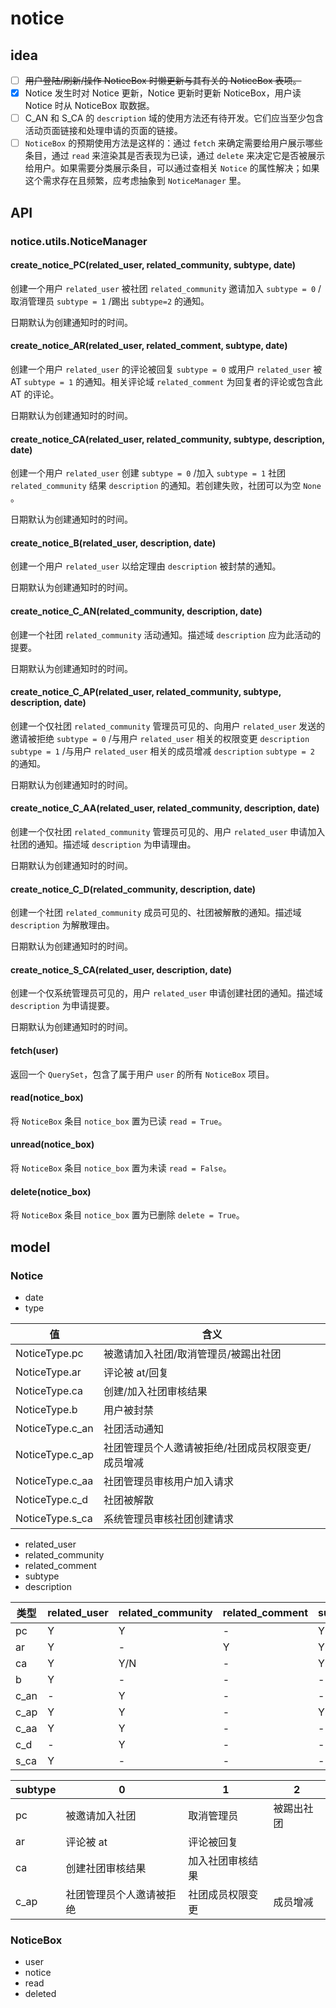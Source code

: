 # notice

## idea

- [ ] ~~用户登陆/刷新/操作 NoticeBox 时懒更新与其有关的 NoticeBox 表项。~~
- [x] Notice 发生时对 Notice 更新，Notice 更新时更新 NoticeBox，用户读 Notice 时从 NoticeBox 取数据。
- [ ] C_AN 和 S_CA 的 `description` 域的使用方法还有待开发。它们应当至少包含活动页面链接和处理申请的页面的链接。
- [ ] `NoticeBox` 的预期使用方法是这样的：通过 `fetch` 来确定需要给用户展示哪些条目，通过 `read` 来渲染其是否表现为已读，通过 `delete` 来决定它是否被展示给用户。如果需要分类展示条目，可以通过查相关 `Notice` 的属性解决；如果这个需求存在且频繁，应考虑抽象到 `NoticeManager` 里。

## API

### notice.utils.NoticeManager

#### create_notice_PC(related_user, related_community, subtype, date)

创建一个用户 `related_user` 被社团 `related_community` 邀请加入 `subtype = 0` /取消管理员 `subtype = 1` /踢出 `subtype=2` 的通知。

日期默认为创建通知时的时间。

#### create_notice_AR(related_user, related_comment, subtype, date)

创建一个用户 `related_user` 的评论被回复 `subtype = 0` 或用户 `related_user` 被 AT `subtype = 1` 的通知。相关评论域 `related_comment` 为回复者的评论或包含此 AT 的评论。

日期默认为创建通知时的时间。

#### create_notice_CA(related_user, related_community, subtype, description, date)

创建一个用户 `related_user` 创建 `subtype = 0` /加入 `subtype = 1` 社团 `related_community` 结果 `description` 的通知。若创建失败，社团可以为空 `None` 。

日期默认为创建通知时的时间。

#### create_notice_B(related_user, description, date)

创建一个用户 `related_user` 以给定理由 `description` 被封禁的通知。

日期默认为创建通知时的时间。

#### create_notice_C_AN(related_community, description, date)

创建一个社团 `related_community` 活动通知。描述域 `description` 应为此活动的提要。

日期默认为创建通知时的时间。

#### create_notice_C_AP(related_user, related_community, subtype, description, date)

创建一个仅社团 `related_community` 管理员可见的、向用户 `related_user` 发送的邀请被拒绝 `subtype = 0` /与用户 `related_user` 相关的权限变更 `description`  `subtype = 1` /与用户 `related_user` 相关的成员增减 `description`  `subtype = 2` 的通知。

日期默认为创建通知时的时间。

#### create_notice_C_AA(related_user, related_community, description, date)

创建一个仅社团 `related_community` 管理员可见的、用户 `related_user` 申请加入社团的通知。描述域 `description` 为申请理由。

日期默认为创建通知时的时间。

#### create_notice_C_D(related_community, description, date)

创建一个社团 `related_community` 成员可见的、社团被解散的通知。描述域 `description` 为解散理由。

日期默认为创建通知时的时间。

#### create_notice_S_CA(related_user, description, date)

创建一个仅系统管理员可见的，用户 `related_user` 申请创建社团的通知。描述域 `description` 为申请提要。

日期默认为创建通知时的时间。

#### fetch(user)

返回一个 `QuerySet`，包含了属于用户 `user` 的所有 `NoticeBox` 项目。

#### read(notice_box)

将 `NoticeBox` 条目 `notice_box` 置为已读 `read = True`。

#### unread(notice_box)

将 `NoticeBox` 条目 `notice_box` 置为未读 `read = False`。

#### delete(notice_box)

将 `NoticeBox` 条目 `notice_box` 置为已删除 `delete = True`。

## model

### Notice

+ date
+ type

| 值               | 含义                                               |
| ---------------- | -------------------------------------------------- |
| NoticeType.pc   | 被邀请加入社团/取消管理员/被踢出社团          |
| NoticeType.ar   | 评论被 at/回复                                     |
| NoticeType.ca   | 创建/加入社团审核结果                              |
| NoticeType.b    | 用户被封禁                                         |
| NoticeType.c_an   | 社团活动通知                               |
| NoticeType.c_ap | 社团管理员个人邀请被拒绝/社团成员权限变更/成员增减 |
| NoticeType.c_aa | 社团管理员审核用户加入请求                         |
| NoticeType.c_d  | 社团被解散                                         |
| NoticeType.s_ca | 系统管理员审核社团创建请求                         |

+ related_user
+ related_community
+ related_comment
+ subtype
+ description

| 类型 | related_user | related_community | related_comment | subtype | description |
| ---- | ------------ | ----------------- | --------------- | ------- | ----------- |
| pc   | Y            | Y                 | -               | Y       | -           |
| ar   | Y            | -                 | Y               | Y       | -           |
| ca   | Y            | Y/N               | -               | Y       | Y           |
| b    | Y            | -                 | -               | -       | Y           |
| c_an | -            | Y                 | -               | -       | Y           |
| c_ap | Y            | Y                 | -               | Y       | -           |
| c_aa | Y            | Y                 | -               | -       | Y           |
| c_d  | -            | Y                 | -               | -       | Y           |
| s_ca | Y            | -                 | -               | -       | Y           |

| subtype | 0                        | 1                | 2          |
| ------- | ------------------------ | ---------------- | ---------- |
| pc      | 被邀请加入社团           | 取消管理员       | 被踢出社团 |
| ar      | 评论被 at                | 评论被回复       |            |
| ca      | 创建社团审核结果         | 加入社团审核结果 |            |
| c_ap    | 社团管理员个人邀请被拒绝 | 社团成员权限变更 | 成员增减   |

### NoticeBox

+ user
+ notice
+ read
+ deleted


